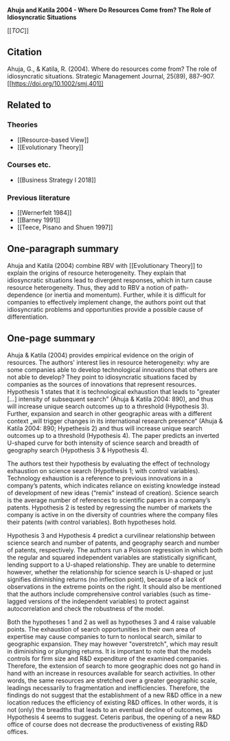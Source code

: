 **Ahuja and Katila 2004 - Where Do Resources Come from? The Role of Idiosyncratic Situations**

[[_TOC_]]

## Citation
Ahuja, G., & Katila, R. (2004). Where do resources come from? The role of idiosyncratic situations. Strategic Management Journal, 25(89), 887–907. [[https://doi.org/10.1002/smj.401]]

## Related to

### Theories
* [[Resource-based View]]
* [[Evolutionary Theory]]

### Courses etc.
* [[Business Strategy I 2018]]

### Previous literature
* [[Wernerfelt 1984]]
* [[Barney 1991]]
* [[Teece, Pisano and Shuen 1997]]

## One-paragraph summary
Ahuja and Katila (2004) combine RBV with [[Evolutionary Theory]] to explain the origins of resource heterogeneity. They explain that idiosyncratic situations lead to divergent responses, which in turn cause resource heterogeneity. Thus, they add to RBV a notion of path-dependence (or inertia and momentum). Further, while it is difficult for companies to effectively implement change, the authors point out that idiosyncratic problems and opportunities provide a possible cause of differentiation.

## One-page summary
Ahuja & Katila (2004) provides empirical evidence on the origin of resources. The authors' interest lies in resource heterogeneity: why are some companies able to develop technological innovations that others are not able to develop? They point to idiosyncratic situations faced by companies as the sources of innovations that represent resources. Hypothesis 1 states that it is technological exhaustion that leads to "greater […] intensity of subsequent search" (Ahuja & Katila 2004: 890), and thus will increase unique search outcomes up to a threshold (Hypothesis 3). Further, expansion and search in other geographic areas with a different context „will trigger changes in its international research presence“ (Ahuja & Katila 2004: 890; Hypethesis 2) and thus will increase unique search outcomes up to a threshold (Hypothesis 4). The paper predicts  an inverted U-shaped curve for both intensity of science search and breadth of geography search (Hypothesis 3 & Hypothesis 4). 

The authors test their hypothesis by evaluating the effect of technology exhaustion on science search (Hypothesis 1; with control variables). Technology exhaustion is a reference to previous innovations in a company’s patents, which indicates reliance on existing knowledge instead of development of new ideas (“remix” instead of creation). Science search is the average number of references to scientific papers in a company’s patents. Hypothesis 2 is tested by regressing the number of markets the company is active in on the diversity of countries where the company files their patents (with control variables). Both hypotheses hold. 

Hypothesis 3 and Hypothesis 4 predict a curvilinear relationship between science search and number of patents, and geography search and number of patents, respectively. The authors run a Poisson regression in which both the regular and squared independent variables are statistically significant, lending support to a U-shaped relationship. They are unable to determine however, whether the relationship for science search is U-shaped or just signifies diminishing returns (no inflection point), because of a lack of observations in the extreme points on the right. It should also be mentioned that the authors include comprehensive control variables (such as time-lagged versions of the independent variables) to protect against autocorrelation and check the robustness of the model. 

Both the hypotheses 1 and 2 as well as hypotheses 3 and 4 raise valuable points. The exhaustion of search opportunities in their own area of expertise may cause companies to turn to nonlocal search, similar to geographic expansion. They may however "overstretch", which may result in diminishing or plunging returns. It is important to note that the models controls for firm size and R&D expenditure of the examined companies. Therefore, the extension of search to more geographic does not go hand in hand with an increase in resources available for search activities. In other words, the same resources are stretched over a greater geographic scale, leadings necessarily to fragmentation and inefficiencies. Therefore, the findings do not suggest that the establishment of a new R&D office in a new location reduces the efficiency of existing R&D offices. In other words, it is not (only) the breadths that leads to an eventual decline of outcomes, as Hypothesis 4 seems to suggest. Ceteris paribus, the opening of a new R&D office of course does not decrease the productiveness of existing R&D offices.  